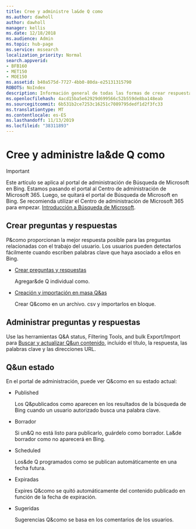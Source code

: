 ```yaml
---
title: Cree y administre la&de Q como
ms.author: dawholl
author: dawholl
manager: kellis
ms.date: 12/18/2018
ms.audience: Admin
ms.topic: hub-page
ms.service: mssearch
localization_priority: Normal
search.appverid:
- BFB160
- MET150
- MOE150
ms.assetid: b40a575d-7727-4bb0-80da-e25131315790
ROBOTS: NoIndex
description: Información general de todas las formas de crear respuestas a las preguntas más frecuentes en el portal de administración de Microsoft Search
ms.openlocfilehash: 4acd15ba5e62929d699566c52b559de8ba148eab
ms.sourcegitcommit: 6b531b2ce7253c16251c7089795dedf1d2f3fc33
ms.translationtype: MT
ms.contentlocale: es-ES
ms.lasthandoff: 11/13/2019
ms.locfileid: "38311893"
---
```

# <a name="create-and-manage-qas"></a>Cree y administre la&de Q como

> [!IMPORTANT]
> Este artículo se aplica al portal de administración de Búsqueda de Microsoft en Bing. Estamos pasando el portal al Centro de administración de Microsoft 365. Luego, se quitará el portal de Búsqueda de Microsoft en Bing. Se recomienda utilizar el Centro de administración de Microsoft 365 para empezar. [Introducción a Búsqueda de Microsoft](overview-microsoft-search.md).
    
## <a name="create-qas"></a>Crear preguntas y respuestas

P&como proporcionan la mejor respuesta posible para las preguntas relacionadas con el trabajo del usuario. Los usuarios pueden detectarlos fácilmente cuando escriben palabras clave que haya asociado a ellos en Bing.
  
- [Crear preguntas y respuestas](create-qas.md)
    
    Agregar&de Q individual como.
    
- [Creación y importación en masa Q&as](bulk-create-qas.md)
    
    Crear Q&como en un archivo. csv y importarlos en bloque.
    
## <a name="manage-qas"></a>Administrar preguntas y respuestas

Use las herramientas Q&A status, Filtering Tools, and bulk Export/Import para [Buscar y actualizar Q&un contenido](manage-qas.md), incluido el título, la respuesta, las palabras clave y las direcciones URL.
  
## <a name="qa-status"></a>Q&un estado

En el portal de administración, puede ver Q&como en su estado actual:
  
- Published
    
    Los Q&publicados como aparecen en los resultados de la búsqueda de Bing cuando un usuario autorizado busca una palabra clave.
    
- Borrador
    
    Si un&Q no está listo para publicarlo, guárdelo como borrador. La&de borrador como no aparecerá en Bing.
    
- Scheduled
    
    Los&de Q programados como se publican automáticamente en una fecha futura.
    
- Expiradas
    
    Expires Q&como se quitó automáticamente del contenido publicado en función de la fecha de expiración.
    
- Sugeridas
    
    Sugerencias Q&como se basa en los comentarios de los usuarios.

  

